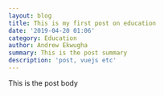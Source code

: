 ```yaml
---
layout: blog
title: This is my first post on education
date: '2019-04-20 01:06'
category: Education
author: Andrew Ekwugha
summary: This is the post summary
description: 'post, vuejs etc'
---
```

This  is the post body
